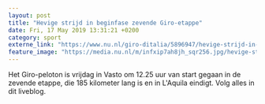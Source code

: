 ```yaml
---
layout: post
title: "Hevige strijd in beginfase zevende Giro-etappe"
date: Fri, 17 May 2019 13:31:21 +0200
category: sport
externe_link: "https://www.nu.nl/giro-ditalia/5896947/hevige-strijd-in-beginfase-zevende-giro-etappe.html"
feature_image: "https://media.nu.nl/m/infxip7ah8jh_sqr256.jpg/hevige-strijd-in-beginfase-zevende-giro-etappe.jpg"
---
```


Het Giro-peloton is vrijdag in Vasto om 12.25 uur van start gegaan in de zevende etappe, die 185 kilometer lang is en in L'Aquila eindigt. Volg alles in dit liveblog.
